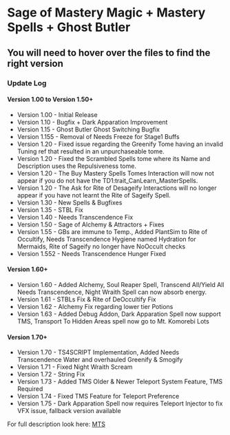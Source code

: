 # Sage of Mastery Magic + Mastery Spells + Ghost Butler

## You will need to hover over the files to find the right version

### Update Log

#### Version 1.00 to Version 1.50+
* Version 1.00 - Initial Release
* Version 1.10 - Bugfix + Dark Apparation Improvement
* Version 1.15 - Ghost Butler Ghost Switching Bugfix
* Version 1.155 - Removal of Needs Freeze for Stage1 Buffs
* Version 1.20 - Fixed issue regarding the Greenify Tome having an invalid Tuning ref that resulted in an unpurchaseable tome. 
* Version 1.20 - Fixed the Scrambled Spells tome where its Name and Description uses the Repulsiveness tome.
* Version 1.20 - The Buy Mastery Spells Tomes Interaction will now not appear if you do not have the TD1:trait_CanLearn_MasterSpells.
* Version 1.20 - The Ask for Rite of Desageify Interactions will no longer appear if you have not learnt the Rite of Sageify Spell.
* Version 1.30 - New Spells & Bugfixes
* Version 1.35 - STBL Fix
* Version 1.40 - Needs Transcendence Fix
* Version 1.50 - Sage of Alchemy & Attractors + Fixes
* Version 1.55 - GBs are immune to Temp., Added PlantSim to Rite of Occultify, Needs Transcendence Hygiene named Hydration for Mermaids, Rite of Sageify no longer have NoOccult checks
* Version 1.552 - Needs Transcendence Hunger Fixed

#### Version 1.60+
* Version 1.60 - Added Alchemy, Soul Reaper Spell, Transcend All/Yield All Needs Transcendence, Night Wraith Spell can now absorb energy.
* Version 1.61 - STBLs Fix & Rite of DeOccultify Fix
* Version 1.62 - Alchemy Fix regarding lower tier Potions
* Version 1.63 - Added Debug Addon, Dark Apparation Spell now support TMS, Transport To Hidden Areas spell now go to Mt. Komorebi Lots

#### Version 1.70+
* Version 1.70 - TS4SCRIPT Implementation, Added Needs Transcendence Water and overhauled Greenify & Smogify
* Version 1.71 - Fixed Night Wraith Scream
* Version 1.72 - String Fix
* Version 1.73 - Added TMS Older & Newer Teleport System Feature, TMS Required
* Version 1.74 - Fixed TMS Feature for Teleport Preference
* Version 1.75 - Dark Apparation Spell now requires Teleport Injector to fix VFX issue, fallback version available


For full description look here: [MTS](https://modthesims.info/download.php?t=646200)
